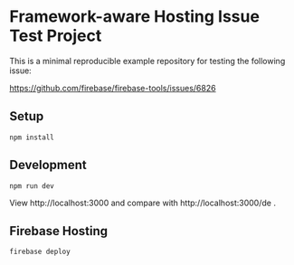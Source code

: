 # Framework-aware Hosting Issue Test Project

This is a minimal reproducible example repository for testing the following issue:

https://github.com/firebase/firebase-tools/issues/6826

## Setup

```
npm install
```

## Development

```
npm run dev
```

View http://localhost:3000 and compare with http://localhost:3000/de .

## Firebase Hosting

```
firebase deploy
```
